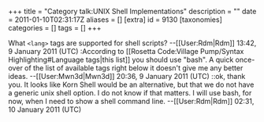 +++
title = "Category talk:UNIX Shell Implementations"
description = ""
date = 2011-01-10T02:31:17Z
aliases = []
[extra]
id = 9130
[taxonomies]
categories = []
tags = []
+++

What <code>&lt;lang&gt;</code> tags are supported for shell scripts? --[[User:Rdm|Rdm]] 13:42, 9 January 2011 (UTC)
:According to [[Rosetta Code:Village Pump/Syntax Highlighting#Language tags|this list]] you should use "bash". A quick once-over of the list of available tags right below it doesn't give me any better ideas. --[[User:Mwn3d|Mwn3d]] 20:36, 9 January 2011 (UTC)
::ok, thank you.  It looks like Korn Shell would be an alternative, but that we do not have a generic unix shell option.  I do not know if that matters.  I will use bash, for now, when I need to show a shell command line.  --[[User:Rdm|Rdm]] 02:31, 10 January 2011 (UTC)
